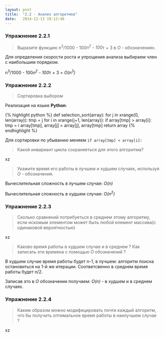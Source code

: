 ```yaml
---
layout: post
title:  "2.2 - Анализ алгоритмов"
date:   2014-12-13 19:12:48
---
```

### Упражнение 2.2.1

> Выразите функцию n<sup>3</sup>/1000 - 100*n<sup>2</sup> - 100*т + 3 в *O* - обозначениях.

Для определения скорости роста и упрощения анализа выбираем член с наибольшим порядком.


n<sup>3</sup>/1000 - 100*n<sup>2</sup> - 100*т + 3 = *O(n<sup>3</sup>)*

### Упражнение 2.2.2 
> Сортировка выбором

Реализация на языке **Python**:

{% highlight python %}
def selection_sort(array):
	for j in xrange(0, len(array)):
		tmp = j
		for i in xrange(j+1, len(array)):
			if array[tmp] > array[i]:
				tmp = i
		array[tmp], array[j] = array[j], array[tmp]
	return array
{% endhighlight %}

Для сортировки по убыванию меняем `if array[tmp] < array[i]:`

> Какой инвариант цикла сохраняеться для этого алгоритма?

xz

> Укажите время его работы в лучшем и худшем случаях, используя *O* - обозначения.

Вычеслительная сложность в лучшем случае: *O(n)*


Вычеслительная сложность в худшем случае: *O(n<sup>2</sup>)*

### Упражнение 2.2.3

> Сколько сравнений потребуеться в среднем этому алгоритму, если искомым элементом может быть любой елемент массива(с одинаковой вероятностью) 

xz


> Каково время работы в худшем случае и в среднем ? Как записать эти времена с помощью *O* обозначений ?

В худшем случае время работы будет n-1, в лучшем: алгоритм поиска остановиться на 1-й же итерации. Соответсвенно в среднем время работы будет n/2.

Записав это в *O* обозначении получаем:
*O(n)* - в худшем и в среднем случаях.

### Упражнение 2.2.4

> Каким образом можно модифицировать почти каждый алгоритм, что бы получить оптимальное время работы в наилучшем случае ?

xz
